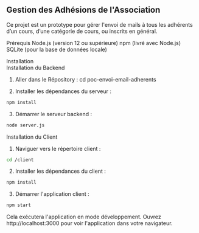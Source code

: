 ## Gestion des Adhésions de l'Association
Ce projet est un prototype pour gérer l'envoi de mails à tous les adhérents d’un cours, d’une catégorie de cours, ou inscrits en général.

Prérequis
Node.js (version 12 ou supérieure)
npm (livré avec Node.js)
SQLite (pour la base de données locale)

Installation  
Installation du Backend

1. Aller dans le Répository :
cd poc-envoi-email-adherents

2. Installer les dépendances du serveur :
```bash
npm install
```

3. Démarrer le serveur backend :   
```bash
node server.js 
```

Installation du Client
1. Naviguer vers le répertoire client :
```bash
cd /client
```

2. Installer les dépendances du client :
```bash
npm install
```

3. Démarrer l'application client : 
```bash
npm start
```

Cela exécutera l'application en mode développement. Ouvrez http://localhost:3000 pour voir l'application dans votre navigateur.

